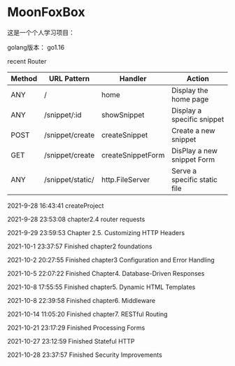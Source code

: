 # MoonFoxBox

这是一个个人学习项目：

golang版本： go1.16

recent Router

| Method | URL Pattern     | Handler         | Action                       |
| ------ | --------------- | --------------- | ---------------------------- |
| ANY    | /               | home            | Display the home page        |
| ANY    | /snippet/:id | showSnippet     | Display a specific snippet   |
| POST   | /snippet/create | createSnippet   | Create a new snippet         |
| GET | /snippet/create | createSnippetForm | DisPlay a new snippet Form |
| ANY    | /snippet/static/        | http.FileServer | Serve a specific static file |



2021-9-28 16:43:41 createProject

2021-9-28 23:53:08 chapter2.4 router requests

2021-9-29 23:59:53 Chapter 2.5. Customizing HTTP Headers

2021-10-1 23:37:57 Finished chapter2 foundations

2021-10-2 20:27:55 Finished chapter3 Configuration and Error Handling

2021-10-5 22:07:22 Finished Chapter4. Database-Driven Responses

2021-10-8 17:55:55 Finished chapter5. Dynamic HTML Templates

2021-10-8 22:39:58 Finished chapter6. Middleware

2021-10-14 11:05:20 Finished chapter7. RESTful Routing

2021-10-21 23:17:29 Finished Processing Forms

2021-10-27 23:12:59 Finished Stateful HTTP

2021-10-28 23:37:57 Finished Security Improvements
